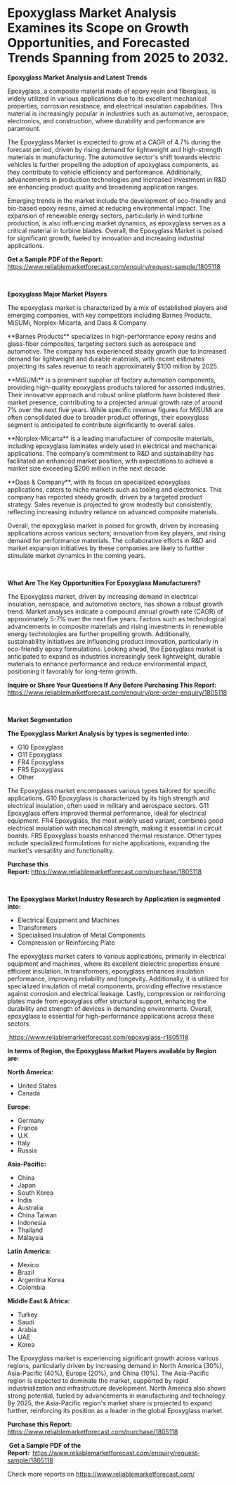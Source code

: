 <p><h1>Epoxyglass Market Analysis Examines its Scope on Growth Opportunities, and Forecasted Trends Spanning from 2025 to 2032.</h1></p><p><strong>Epoxyglass Market Analysis and Latest Trends</strong></p>
<p><p>Epoxyglass, a composite material made of epoxy resin and fiberglass, is widely utilized in various applications due to its excellent mechanical properties, corrosion resistance, and electrical insulation capabilities. This material is increasingly popular in industries such as automotive, aerospace, electronics, and construction, where durability and performance are paramount.</p><p>The Epoxyglass Market is expected to grow at a CAGR of 4.7% during the forecast period, driven by rising demand for lightweight and high-strength materials in manufacturing. The automotive sector's shift towards electric vehicles is further propelling the adoption of epoxyglass components, as they contribute to vehicle efficiency and performance. Additionally, advancements in production technologies and increased investment in R&D are enhancing product quality and broadening application ranges.</p><p>Emerging trends in the market include the development of eco-friendly and bio-based epoxy resins, aimed at reducing environmental impact. The expansion of renewable energy sectors, particularly in wind turbine production, is also influencing market dynamics, as epoxyglass serves as a critical material in turbine blades. Overall, the Epoxyglass Market is poised for significant growth, fueled by innovation and increasing industrial applications.</p></p>
<p><strong>Get a Sample PDF of the Report:&nbsp;</strong> <a href="https://www.reliablemarketforecast.com/enquiry/request-sample/1805118?utm_campaign=2450&utm_medium=2&utm_source=Github&utm_content=ia&utm_term=01042025&utm_id=epoxyglass">https://www.reliablemarketforecast.com/enquiry/request-sample/1805118</a></p>
<p>&nbsp;</p>
<p><strong>Epoxyglass Major Market Players</strong></p>
<p><p>The epoxyglass market is characterized by a mix of established players and emerging companies, with key competitors including Barnes Products, MiSUMi, Norplex-Micarta, and Dass & Company. </p><p>**Barnes Products** specializes in high-performance epoxy resins and glass-fiber composites, targeting sectors such as aerospace and automotive. The company has experienced steady growth due to increased demand for lightweight and durable materials, with recent estimates projecting its sales revenue to reach approximately $100 million by 2025.</p><p>**MiSUMi** is a prominent supplier of factory automation components, providing high-quality epoxyglass products tailored for assorted industries. Their innovative approach and robust online platform have bolstered their market presence, contributing to a projected annual growth rate of around 7% over the next five years. While specific revenue figures for MiSUMi are often consolidated due to broader product offerings, their epoxyglass segment is anticipated to contribute significantly to overall sales.</p><p>**Norplex-Micarta** is a leading manufacturer of composite materials, including epoxyglass laminates widely used in electrical and mechanical applications. The company’s commitment to R&D and sustainability has facilitated an enhanced market position, with expectations to achieve a market size exceeding $200 million in the next decade.</p><p>**Dass & Company**, with its focus on specialized epoxyglass applications, caters to niche markets such as tooling and electronics. This company has reported steady growth, driven by a targeted product strategy. Sales revenue is projected to grow modestly but consistently, reflecting increasing industry reliance on advanced composite materials.</p><p>Overall, the epoxyglass market is poised for growth, driven by increasing applications across various sectors, innovation from key players, and rising demand for performance materials. The collaborative efforts in R&D and market expansion initiatives by these companies are likely to further stimulate market dynamics in the coming years.</p></p>
<p>&nbsp;</p>
<p><strong>What Are The Key Opportunities For Epoxyglass Manufacturers?</strong></p>
<p><p>The Epoxyglass market, driven by increasing demand in electrical insulation, aerospace, and automotive sectors, has shown a robust growth trend. Market analyses indicate a compound annual growth rate (CAGR) of approximately 5-7% over the next five years. Factors such as technological advancements in composite materials and rising investments in renewable energy technologies are further propelling growth. Additionally, sustainability initiatives are influencing product innovation, particularly in eco-friendly epoxy formulations. Looking ahead, the Epoxyglass market is anticipated to expand as industries increasingly seek lightweight, durable materials to enhance performance and reduce environmental impact, positioning it favorably for long-term growth.</p></p>
<p><strong>Inquire or Share Your Questions If Any Before Purchasing This Report:</strong> <a href="https://www.reliablemarketforecast.com/enquiry/pre-order-enquiry/1805118?utm_campaign=2450&utm_medium=2&utm_source=Github&utm_content=ia&utm_term=01042025&utm_id=epoxyglass">https://www.reliablemarketforecast.com/enquiry/pre-order-enquiry/1805118</a></p>
<p>&nbsp;</p>
<p><strong>Market Segmentation</strong></p>
<p><strong>The Epoxyglass Market Analysis by types is segmented into:</strong></p>
<p><ul><li>G10 Epoxyglass</li><li>G11 Epoxyglass</li><li>FR4 Epoxyglass</li><li>FR5 Epoxyglass</li><li>Other</li></ul></p>
<p><p>The Epoxyglass market encompasses various types tailored for specific applications. G10 Epoxyglass is characterized by its high strength and electrical insulation, often used in military and aerospace sectors. G11 Epoxyglass offers improved thermal performance, ideal for electrical equipment. FR4 Epoxyglass, the most widely used variant, combines good electrical insulation with mechanical strength, making it essential in circuit boards. FR5 Epoxyglass boasts enhanced thermal resistance. Other types include specialized formulations for niche applications, expanding the market's versatility and functionality.</p></p>
<p><strong>Purchase this Report:&nbsp;</strong><a href="https://www.reliablemarketforecast.com/purchase/1805118?utm_campaign=2450&utm_medium=2&utm_source=Github&utm_content=ia&utm_term=01042025&utm_id=epoxyglass">https://www.reliablemarketforecast.com/purchase/1805118</a></p>
<p>&nbsp;</p>
<p><strong>The Epoxyglass Market Industry Research by Application is segmented into:</strong></p>
<p><ul><li>Electrical Equipment and Machines</li><li>Transformers</li><li>Specialised Insulation of Metal Components</li><li>Compression or Reinforcing Plate</li></ul></p>
<p><p>The epoxyglass market caters to various applications, primarily in electrical equipment and machines, where its excellent dielectric properties ensure efficient insulation. In transformers, epoxyglass enhances insulation performance, improving reliability and longevity. Additionally, it is utilized for specialized insulation of metal components, providing effective resistance against corrosion and electrical leakage. Lastly, compression or reinforcing plates made from epoxyglass offer structural support, enhancing the durability and strength of devices in demanding environments. Overall, epoxyglass is essential for high-performance applications across these sectors.</p></p>
<p><a href="https://www.reliablemarketforecast.com/epoxyglass-r1805118?utm_campaign=2450&utm_medium=2&utm_source=Github&utm_content=ia&utm_term=01042025&utm_id=epoxyglass">&nbsp;https://www.reliablemarketforecast.com/epoxyglass-r1805118</a></p>
<p><strong>In terms of Region, the Epoxyglass Market Players available by Region are:</strong></p>
<p>
    <p> <strong> North America: </strong>
        <ul>
            <li>United States</li>
            <li>Canada</li>
        </ul>
        </p> 
    <p> <strong> Europe: </strong>
        <ul>
            <li>Germany</li>
            <li>France</li>
            <li>U.K.</li>
            <li>Italy</li>
            <li>Russia</li>
        </ul>
        </p> 
    <p> <strong> Asia-Pacific: </strong>
        <ul>
            <li>China</li>
            <li>Japan</li>
            <li>South Korea</li>
            <li>India</li>
            <li>Australia</li>
            <li>China Taiwan</li>
            <li>Indonesia</li>
            <li>Thailand</li>
            <li>Malaysia</li>
        </ul>
        </p> 
    <p> <strong> Latin America: </strong>
        <ul>
            <li>Mexico</li>
            <li>Brazil</li>
            <li>Argentina Korea</li>
            <li>Colombia</li>
        </ul>
        </p> 
    <p> <strong> Middle East & Africa: </strong>
        <ul>
            <li>Turkey</li>
            <li>Saudi</li>
            <li>Arabia</li>
            <li>UAE</li>
            <li>Korea</li>
        </ul>
    </p>
    </p>
<p><p>The Epoxyglass market is experiencing significant growth across various regions, particularly driven by increasing demand in North America (30%), Asia-Pacific (40%), Europe (20%), and China (10%). The Asia-Pacific region is expected to dominate the market, supported by rapid industrialization and infrastructure development. North America also shows strong potential, fueled by advancements in manufacturing and technology. By 2025, the Asia-Pacific region's market share is projected to expand further, reinforcing its position as a leader in the global Epoxyglass market.</p></p>
<p><strong>Purchase this Report: </strong><a href="https://www.reliablemarketforecast.com/purchase/1805118?utm_campaign=2450&utm_medium=2&utm_source=Github&utm_content=ia&utm_term=01042025&utm_id=epoxyglass">https://www.reliablemarketforecast.com/purchase/1805118</a></p>
<p>&nbsp;<strong>Get a Sample PDF of the Report:&nbsp;&nbsp;</strong><a href="https://www.reliablemarketforecast.com/enquiry/request-sample/1805118?utm_campaign=2450&utm_medium=2&utm_source=Github&utm_content=ia&utm_term=01042025&utm_id=epoxyglass">https://www.reliablemarketforecast.com/enquiry/request-sample/1805118</a></p>
<p><strong></strong></p>
<p>Check more reports on <a href="https://www.reliablemarketforecast.com/?utm_campaign=2450&utm_medium=2&utm_source=Github&utm_content=ia&utm_term=01042025&utm_id=epoxyglass">https://www.reliablemarketforecast.com/</a></p>